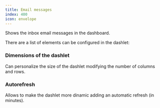 ```yaml
---
title: Email messages
index: 400
icon: envelope
---
```


Shows the inbox email messages in the dashboard.

There are a list of elements can be configured in the dashlet:


### Dimensions of the dashlet

Can personalize the size of the dashlet modifying the number of columns and rows.


### Autorefresh


Allows to make the dashlet more dinamic adding an automatic refresh (in minutes).